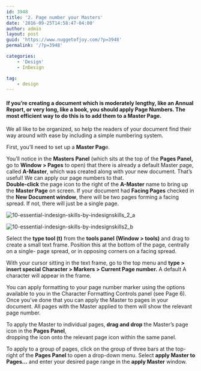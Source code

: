 ```yaml
---
id: 3948
title: '2. Page number your Masters'
date: '2016-09-25T14:58:47-04:00'
author: admin
layout: post
guid: 'https://www.nuggetofjoy.com/?p=3948'
permalink: '/?p=3948'

categories:
    - 'Design'
    - InDesign

tag:
    - design
---
```


#### If you’re creating a document which is moderately lengthy, like an Annual Report, or very long, like a book, you should apply Page Numbers. The most efficient way to do this is to add them to a Master Page.

We all like to be organized, so help the readers of your document find their way around with ease by including a simple numbering system.

First, you’ll need to set up a **Master Pag**e.

You’ll notice in the **Masters Panel** (which sits at the top of the **Pages Panel,** go to **Window &gt; Pages** to open) that there is already a default Master page, called **A-Master**, which was created along with your new document. That’s useful! We can apply our page numbers to that.  
**Double-click** the page icon to the right of the **A-Master** name to bring up the **Master Page** on screen. If your document had **Facing Pages** checked in the **New Document window**, there will be two pages forming a facing spread. If not, there will just be a single page.

![10-essential-indesign-skills-by-indesignskills_2_a](https://image-control-storage.s3.amazonaws.com/blog-images/2016/09/27190316/10-Essential-InDesign-Skills-by-InDesignSkills_2_a-70.jpg)

![10-essential-indesign-skills-by-indesignskills2_b](https://image-control-storage.s3.amazonaws.com/blog-images/2016/09/27190314/10-Essential-InDesign-Skills-by-InDesignSkills2_b-70.jpg)

Select the **type tool (t)** from the **tools panel** **(Window &gt; tools)** and drag to create a small text frame. Position this at the bottom of the page, centrally on a single- page spread, or in opposing corners on a facing spread.

With your cursor sitting in the text frame, go to the top menu and **type &gt; insert special Character &gt; Markers &gt; Current Page number.** A default A character will appear in the frame.

You can apply formatting to your page number marker using the options available to you in the Character Formatting Controls panel (see Page 6). Once you’ve done that you can apply the Master to pages in your document. All pages with the Master applied to them will show the relevant page number.

To apply the Master to individual pages, **drag and drop** the Master’s page icon in the **Pages Panel**,  
dropping the icon onto the relevant page icon within the same panel.

To apply to a group of pages, click on the group of three bars at the top-right of the **Pages Panel** to open a drop-down menu. Select **apply Master to Pages…** and enter your desired page range in the **apply Master** window.